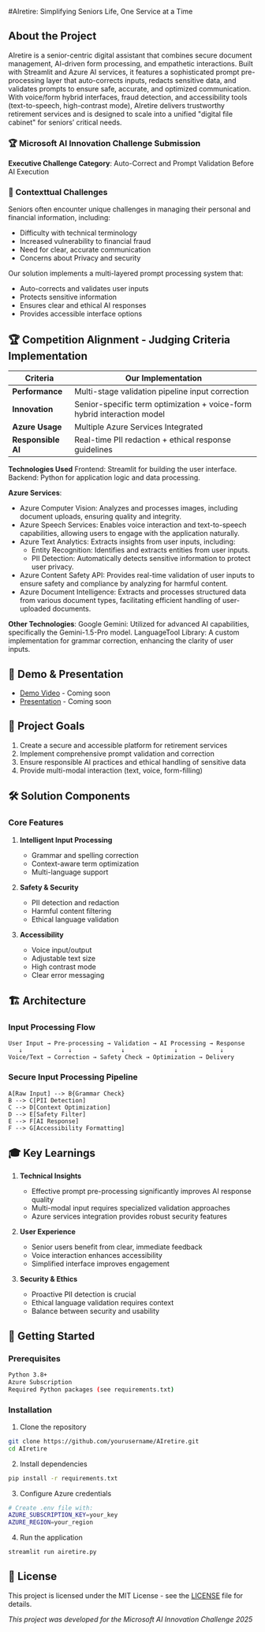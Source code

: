 #AIretire: Simplifying Seniors Life, One Service at a Time

## About the Project

AIretire is a senior-centric digital assistant that combines secure document management, AI-driven form processing, and empathetic interactions. Built with Streamlit and Azure AI services, it features a sophisticated prompt pre-processing layer that auto-corrects inputs, redacts sensitive data, and validates prompts to ensure safe, accurate, and optimized communication. With voice/form hybrid interfaces, fraud detection, and accessibility tools (text-to-speech, high-contrast mode), AIretire delivers trustworthy retirement services and is designed to scale into a unified "digital file cabinet" for seniors’ critical needs.

### 🏆 Microsoft AI Innovation Challenge Submission

**Executive Challenge Category**: Auto-Correct and Prompt Validation Before AI Execution

### 🎯 Contexttual Challenges

Seniors often encounter unique challenges in managing their personal and financial information, including:

- Difficulty with technical terminology
- Increased vulnerability to financial fraud
- Need for clear, accurate communication
- Concerns about Privacy and security 

Our solution implements a multi-layered prompt processing system that:

- Auto-corrects and validates user inputs
- Protects sensitive information
- Ensures clear and ethical AI responses
- Provides accessible interface options

## 🏆 Competition Alignment - Judging Criteria Implementation

| Criteria           | Our Implementation                                                      |
| ------------------ | ----------------------------------------------------------------------- |
| **Performance**    | Multi-stage validation pipeline input correction                        |
| **Innovation**     | Senior-specific term optimization + voice-form hybrid interaction model |
| **Azure Usage**    | Multiple Azure Services Integrated                                      |
| **Responsible AI** | Real-time PII redaction + ethical response guidelines                   |

**Technologies Used**
Frontend: Streamlit for building the user interface.
Backend: Python for application logic and data processing.

**Azure Services**:
  - Azure Computer Vision: Analyzes and processes images, including document uploads, ensuring quality and integrity.
  - Azure Speech Services: Enables voice interaction and text-to-speech capabilities, allowing users to engage with the application naturally.
  - Azure Text Analytics: Extracts insights from user inputs, including:
    - Entity Recognition: Identifies and extracts entities from user inputs.
    - PII Detection: Automatically detects sensitive information to protect user privacy.
  - Azure Content Safety API: Provides real-time validation of user inputs to ensure safety and compliance by analyzing for harmful content.
  - Azure Document Intelligence: Extracts and processes structured data from various document types, facilitating efficient handling of user-uploaded documents.

**Other Technologies**:
Google Gemini: Utilized for advanced AI capabilities, specifically the Gemini-1.5-Pro model.
LanguageTool Library: A custom implementation for grammar correction, enhancing the clarity of user inputs.

## 🎥 Demo & Presentation

- [Demo Video](link_to_demo) - Coming soon
- [Presentation](link_to_presentation) - Coming soon

## 🎯 Project Goals

1. Create a secure and accessible platform for retirement services
2. Implement comprehensive prompt validation and correction
3. Ensure responsible AI practices and ethical handling of sensitive data
4. Provide multi-modal interaction (text, voice, form-filling)

## 🛠 Solution Components

### Core Features

1. **Intelligent Input Processing**

   - Grammar and spelling correction
   - Context-aware term optimization
   - Multi-language support

2. **Safety & Security**

   - PII detection and redaction
   - Harmful content filtering
   - Ethical language validation

3. **Accessibility**
   - Voice input/output
   - Adjustable text size
   - High contrast mode
   - Clear error messaging

## 🏗 Architecture

### Input Processing Flow

```
User Input → Pre-processing → Validation → AI Processing → Response
   ↓             ↓              ↓              ↓            ↓
Voice/Text → Correction → Safety Check → Optimization → Delivery
```

### Secure Input Processing Pipeline

    A[Raw Input] --> B{Grammar Check}
    B --> C[PII Detection]
    C --> D[Context Optimization]
    D --> E[Safety Filter]
    E --> F[AI Response]
    F --> G[Accessibility Formatting]

## 🎓 Key Learnings

1. **Technical Insights**

   - Effective prompt pre-processing significantly improves AI response quality
   - Multi-modal input requires specialized validation approaches
   - Azure services integration provides robust security features

2. **User Experience**

   - Senior users benefit from clear, immediate feedback
   - Voice interaction enhances accessibility
   - Simplified interface improves engagement

3. **Security & Ethics**
   - Proactive PII detection is crucial
   - Ethical language validation requires context
   - Balance between security and usability

## 🚀 Getting Started

### Prerequisites

```bash
Python 3.8+
Azure Subscription
Required Python packages (see requirements.txt)
```

### Installation

1. Clone the repository

```bash
git clone https://github.com/yourusername/AIretire.git
cd AIretire
```

2. Install dependencies

```bash
pip install -r requirements.txt
```

3. Configure Azure credentials

```bash
# Create .env file with:
AZURE_SUBSCRIPTION_KEY=your_key
AZURE_REGION=your_region
```

4. Run the application

```bash
streamlit run airetire.py
```

## 📜 License

This project is licensed under the MIT License - see the [LICENSE](LICENSE) file for details.

_This project was developed for the Microsoft AI Innovation Challenge 2025_
